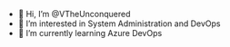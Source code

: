 - 👋 Hi, I’m @VTheUnconquered
- 👀 I’m interested in System Administration and DevOps
- 🌱 I’m currently learning Azure DevOps

<!---
VTheUnconquered/VTheUnconquered is a ✨ special ✨ repository because its `README.md` (this file) appears on your GitHub profile.
You can click the Preview link to take a look at your changes.
--->

